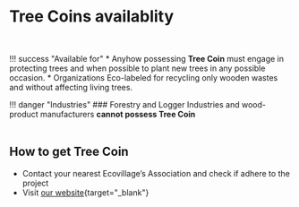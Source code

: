# Tree Coins availablity

<br>

!!! success "Available for"
    * Anyhow possessing **Tree Coin** must engage in protecting trees and when possible to plant new trees in any possible occasion.
    * Organizations Eco-labeled for recycling only wooden wastes and without affecting living trees.

!!! danger "Industries"
    ### Forestry and Logger Industries and wood-product manufacturers <strong>cannot possess Tree Coin</strong><br>
<br>

## How to get Tree Coin

* Contact your nearest Ecovillage’s Association and check if adhere to the project
* Visit [our website](http://treecoin.online){target="_blank"}
